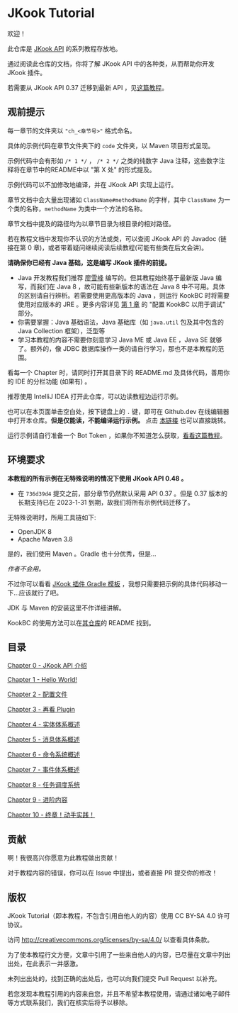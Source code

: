 # JKook Tutorial

欢迎！

此仓库是 [JKook API](https://github.com/SNWCreations/JKook) 的系列教程存放地。

通过阅读此仓库的文档，你将了解 JKook API 中的各种类，从而帮助你开发 JKook 插件。

若需要从 JKook API 0.37 迁移到最新 API ，见[这篇教程](Migrate_To_Latest.md)。

## 观前提示

每一章节的文件夹以 `"ch_<章节号>"` 格式命名。

具体的示例代码在章节文件夹下的 `code` 文件夹，以 Maven 项目形式呈现。

示例代码中会有形如 `/* 1 */` ， `/* 2 */` 之类的纯数字 Java 注释，这些数字注释将在章节中的README中以 "第 X 处" 的形式提及。

示例代码可以不加修改地编译，并在 JKook API 实现上运行。

章节文档中会大量出现诸如 `ClassName#methodName` 的字样，其中 `ClassName` 为一个类的名称，`methodName` 为类中一个方法的名称。

章节文档中提及的路径均为以章节目录为根目录的相对路径。

若在教程文档中发现你不认识的方法或类，可以查阅 JKook API 的 Javadoc (链接在第 0 章)，或者带着疑问继续阅读后续教程(可能有些类在后文会讲)。

**请确保你已经有 Java 基础，这是编写 JKook 插件的前提。**
* Java 开发教程我们推荐 [廖雪峰](https://www.liaoxuefeng.com/wiki/1252599548343744) 编写的。但其教程始终基于最新版 Java 编写，而我们在 Java 8 ，故可能有些新版本的语法在 Java 8 中不可用。具体的区别请自行辨析。若需要使用更高版本的 Java ，则运行 KookBC 时将需要使用对应版本的 JRE 。更多内容详见 [第 1 章](ch_1/README.md) 的 "配置 KookBC 以用于调试" 部分。
* 你需要掌握：Java 基础语法，Java 基础库（如 `java.util` 包及其中包含的 Java Collection 框架），泛型等
* 学习本教程的内容不需要你刻意学习 Java ME 或 Java EE ，Java SE 就够了。额外的，像 JDBC 数据库操作一类的请自行学习，那也不是本教程的范围。

看每一个 Chapter 时，请同时打开其目录下的 README.md 及具体代码，善用你的 IDE 的分栏功能 (如果有) 。

推荐使用 IntelliJ IDEA 打开此仓库，可以边读教程边运行示例。

也可以在本页面单击空白处，按下键盘上的 `.` 键，即可在 Github.dev 在线编辑器中打开本仓库。**但是仅能读，不能编译运行示例。** 点击 [本链接](https://github.dev/SNWCreations/JKookTutorial) 也可以直接跳转。

运行示例请自行准备一个 Bot Token ，如果你不知道怎么获取，[看看这篇教程](Get_Bot_Token.md)。

## 环境要求

**本教程的所有示例在无特殊说明的情况下使用 JKook API 0.48 。**
* 在 `736d39d4` 提交之前，部分章节仍然默认采用 API 0.37 。但是 0.37 版本的长期支持已在 2023-1-31 到期，故我们将所有示例代码迁移了。

无特殊说明时，所用工具链如下:

* OpenJDK 8
* Apache Maven 3.8

是的，我们使用 Maven 。Gradle 也十分优秀，但是...

_作者不会用。_

不过你可以看看 [JKook 插件 Gradle 模板](https://github.com/RealSeek/JKookExample) ，我想只需要把示例的具体代码移动一下...应该就行了吧。

JDK 与 Maven 的安装这里不作详细讲解。

KookBC 的使用方法可以在[其仓库](https://github.com/SNWCreations/KookBC)的 README 找到。

## 目录

[Chapter 0 - JKook API 介绍](ch_0/README.md)

[Chapter 1 - Hello World!](ch_1/README.md)

[Chapter 2 - 配置文件](ch_2/README.md)

[Chapter 3 - 再看 Plugin](ch_3/README.md)

[Chapter 4 - 实体体系概述](ch_4/README.md)

[Chapter 5 - 消息体系概述](ch_5/README.md)

[Chapter 6 - 命令系统概述](ch_6/README.md)

[Chapter 7 - 事件体系概述](ch_7/README.md)

[Chapter 8 - 任务调度系统](ch_8/README.md)

[Chapter 9 - 进阶内容](ch_9/README.md)

[Chapter 10 - 终章！动手实践！](ch_10/README.md)

## 贡献

啊！我很高兴你愿意为此教程做出贡献！

对于教程内容的错误，你可以在 Issue 中提出，或者直接 PR 提交你的修改！

## 版权

JKook Tutorial（即本教程，不包含引用自他人的内容）使用 CC BY-SA 4.0 许可协议。

访问 http://creativecommons.org/licenses/by-sa/4.0/ 以查看具体条款。

为了使本教程行文方便，文章中引用了一些来自他人的内容，已尽量在文章中列出出处，在此表示一并感激。

未列出出处的，找到正确的出处后，也可以向我们提交 Pull Request 以补充。

若您发现本教程引用的内容来自您，并且不希望本教程使用，请通过诸如电子邮件等方式联系我们，我们在核实后将予以移除。
